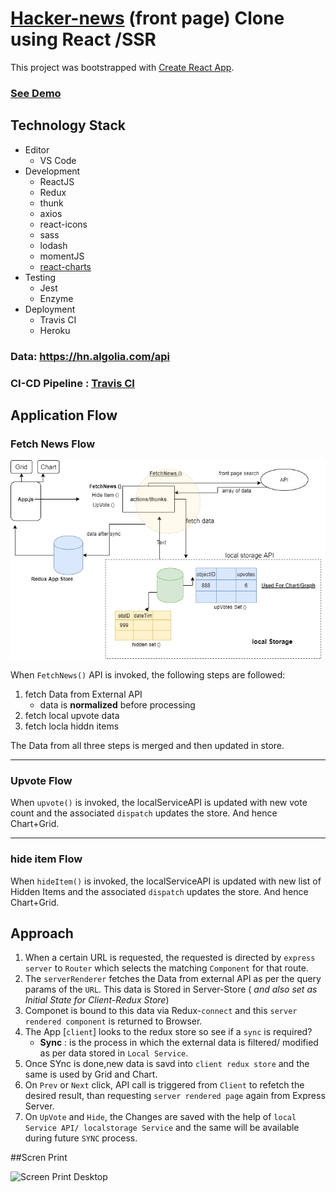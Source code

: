# [Hacker-news](https://news.ycombinator.com/) (front page) Clone using React /SSR

This project was bootstrapped with [Create React App](https://github.com/facebook/create-react-app).

### [See Demo](https://rk-hacker-news-clone.herokuapp.com/)

## Technology Stack

- Editor
  - VS Code
- Development
  - ReactJS
  - Redux
  - thunk
  - axios
  - react-icons
  - sass
  - lodash
  - momentJS
  - [react-charts](https://github.com/tannerlinsley/react-charts)
- Testing
  - Jest
  - Enzyme
- Deployment
  - Travis CI
  - Heroku

### Data: https://hn.algolia.com/api

### CI-CD Pipeline : [Travis CI](https://travis-ci.com/github/rohit-khanna)

## Application Flow

### Fetch News Flow

![Fetch News Flow](./extra/main.png)

When `FetchNews()` API is invoked, the following steps are followed:

1.  fetch Data from External API
    - data is **normalized** before processing
2.  fetch local upvote data
3.  fetch locla hiddn items

The Data from all three steps is merged and then updated in store.

---

### Upvote Flow

When `upvote()` is invoked, the localServiceAPI is updated with new vote count and the associated `dispatch` updates the store. And hence Chart+Grid.

---

### hide item Flow

When `hideItem()` is invoked, the localServiceAPI is updated with new list of Hidden Items and the associated `dispatch` updates the store. And hence Chart+Grid.

## Approach

1. When a certain URL is requested, the requested is directed by `express server` to `Router` which selects the matching `Component` for that route.
2. The `serverRenderer` fetches the Data from external API as per the query params of the `URL`. This data is Stored in Server-Store ( _and also set as Initial State for Client-Redux Store_)
3. Componet is bound to this data via Redux-`connect` and this `server rendered component` is returned to Browser.
4. The App [`client`] looks to the redux store so see if a `sync` is required?
   - **Sync** : is the process in which the external data is filtered/ modified as per data stored in `Local Service`.
5. Once SYnc is done,new data is savd into `client redux store` and the same is used by Grid and Chart.
6. On `Prev` or `Next` click, API call is triggered from `Client` to refetch the desired result, than requesting `server rendered page` again from Express Server.
7. On `UpVote` and `Hide`, the Changes are saved with the help of `local Service API/ localstorage Service` and the same will be available during future `SYNC` process.

##Scren Print

![Screen Print Desktop](./extra/screenshot-desktop)
